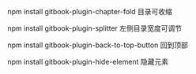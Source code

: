 npm install gitbook-plugin-chapter-fold   目录可收缩



npm install gitbook-plugin-splitter   左侧目录宽度可调节



npm install gitbook-plugin-back-to-top-button   回到顶部



npm install gitbook-plugin-hide-element  隐藏元素

